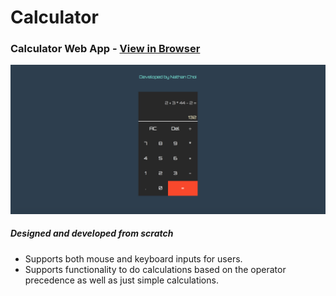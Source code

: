 # Calculator 
### Calculator Web App - [View in Browser](https://sihoonathan.github.io/calculator/)

![screenshot](screenshot1.png)

##### *Designed and developed from scratch*
- Supports both mouse and keyboard inputs for users. 
- Supports functionality to do calculations based on the operator precedence as well as just simple calculations. 
